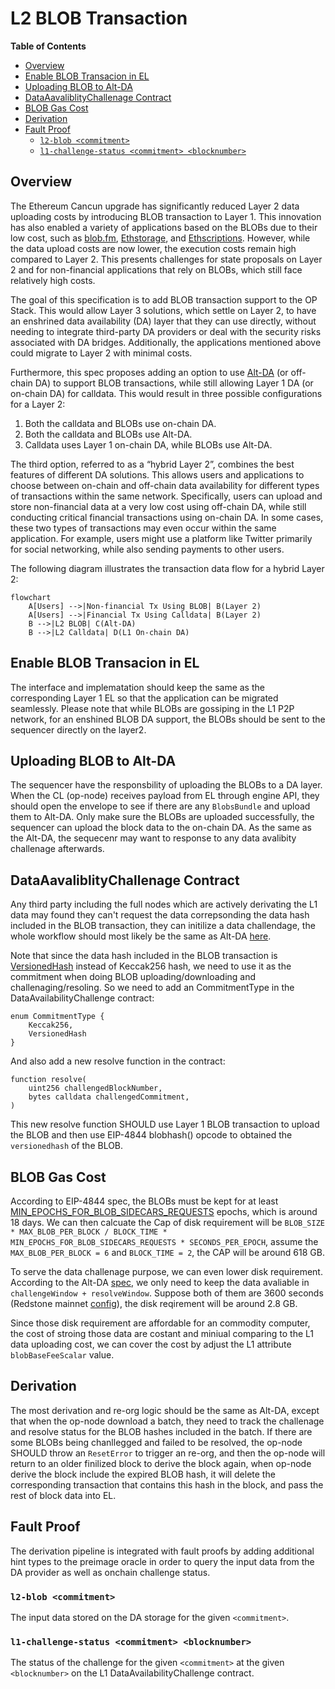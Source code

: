 # L2 BLOB Transaction

<!-- START doctoc generated TOC please keep comment here to allow auto update -->
<!-- DON'T EDIT THIS SECTION, INSTEAD RE-RUN doctoc TO UPDATE -->
**Table of Contents**

- [Overview](#overview)
- [Enable BLOB Transacion in EL](#enable-blob-transacion-in-el)
- [Uploading BLOB to Alt-DA](#uploading-blob-to-alt-da)
- [DataAavaliblityChallenage Contract](#dataaavaliblitychallenage-contract)
- [BLOB Gas Cost](#blob-gas-cost)
- [Derivation](#derivation)
- [Fault Proof](#fault-proof)
  - [`l2-blob <commitment>`](#l2-blob-commitment)
  - [`l1-challenge-status <commitment> <blocknumber>`](#l1-challenge-status-commitment-blocknumber)

<!-- END doctoc generated TOC please keep comment here to allow auto update -->

## Overview

The Ethereum Cancun upgrade has significantly reduced Layer 2 data uploading costs by introducing BLOB transaction to Layer 1. This innovation has also enabled a variety of applications based on the BLOBs due to their low cost, such as [blob.fm](https://blob.fm/), [Ethstorage](https://ethstorage.io), and [Ethscriptions](https://ethscriptions.com/). However, while the data upload costs are now lower, the execution costs remain high compared to Layer 2. This presents challenges for state proposals on Layer 2 and for non-financial applications that rely on BLOBs, which still face relatively high costs.

The goal of this specification is to add BLOB transaction support to the OP Stack. This would allow Layer 3 solutions, which settle on Layer 2, to have an enshrined data availability (DA) layer that they can use directly, without needing to integrate third-party DA providers or deal with the security risks associated with DA bridges. Additionally, the applications mentioned above could migrate to Layer 2 with minimal costs.

Furthermore, this spec proposes adding an option to use [Alt-DA]((https://github.com/ethereum-optimism/specs/blob/main/specs/experimental/alt-da.md)) (or off-chain DA) to support BLOB transactions, while still allowing Layer 1 DA (or on-chain DA) for calldata. This would result in three possible configurations for a Layer 2:

1.	Both the calldata and BLOBs use on-chain DA.
2.	Both the calldata and BLOBs use Alt-DA.
3.	Calldata uses Layer 1 on-chain DA, while BLOBs use Alt-DA.

The third option, referred to as a “hybrid Layer 2”, combines the best features of different DA solutions. This allows users and applications to choose between on-chain and off-chain data availability for different types of transactions within the same network. Specifically, users can upload and store non-financial data at a very low cost using off-chain DA, while still conducting critical financial transactions using on-chain DA. In some cases, these two types of transactions may even occur within the same application. For example, users might use a platform like Twitter primarily for social networking, while also sending payments to other users.

The following diagram illustrates the transaction data flow for a hybrid Layer 2:
```mermaid
flowchart
    A[Users] -->|Non-financial Tx Using BLOB| B(Layer 2)
    A[Users] -->|Financial Tx Using Calldata| B(Layer 2)
    B -->|L2 BLOB| C(Alt-DA)
    B -->|L2 Calldata| D(L1 On-chain DA)
```

## Enable BLOB Transacion in EL
The interface and implematation should keep the same as the corresponding Layer 1 EL so that the application can be migrated seamlessly. Please note that while BLOBs are gossiping in the L1 P2P network, for an enshined BLOB DA support, the BLOBs should be sent to the sequencer directly on the layer2.

## Uploading BLOB to Alt-DA
The sequencer have the responsbility of uploading the BLOBs to a DA layer. When the CL (op-node) receives payload from EL through engine API, they should open the envelope to see if there are any `BlobsBundle` and upload them to Alt-DA. Only make sure the BLOBs are uploaded successfully, the sequencer can upload the block data to the on-chain DA. As the same as the Alt-DA, the sequecenr may want to response to any data avalibity challenage afterwards.

## DataAavaliblityChallenage Contract
Any third party including the full nodes which are actively derivating the L1 data may found they can't request the data correpsonding the data hash included in the BLOB transaction, they can initilize a data challendage, the whole workflow should most likely be the same as Alt-DA [here](https://github.com/ethstorage/specs/blob/l2-blob/specs/experimental/alt-da.md#data-availability-challenge-contract).

Note that since the data hash included in the BLOB transaction is [VersionedHash](https://github.com/ethereum/EIPs/blob/master/EIPS/eip-4844.md#helpers) instead of Keccak256 hash, we need to use it as the commitment when doing BLOB uploading/downloading and challenaging/resoling. So we need to add an CommitmentType in the DataAvailabilityChallenge contract:

```solidity
enum CommitmentType {
    Keccak256,
    VersionedHash
}
```
And also add a new resolve function in the contract:

```solidity
function resolve(
    uint256 challengedBlockNumber,
    bytes calldata challengedCommitment,
)
```
This new resolve function SHOULD use Layer 1 BLOB transaction to upload the BLOB and then use EIP-4844 blobhash() opcode to obtained the `versionedhash` of the BLOB.

## BLOB Gas Cost
According to EIP-4844 spec, the BLOBs must be kept for at least [MIN_EPOCHS_FOR_BLOB_SIDECARS_REQUESTS](https://github.com/ethereum/consensus-specs/blob/4de1d156c78b555421b72d6067c73b614ab55584/configs/mainnet.yaml#L148) epochs, which is around 18 days. We can then calcuate the Cap of disk requirement will be `BLOB_SIZE * MAX_BLOB_PER_BLOCK / BLOCK_TIME * MIN_EPOCHS_FOR_BLOB_SIDECARS_REQUESTS * SECONDS_PER_EPOCH`, assume the `MAX_BLOB_PER_BLOCK = 6` and `BLOCK_TIME = 2`, the CAP will be around 618 GB.

To serve the data challenage purpose, we can even lower disk requirement. According to the Alt-DA [spec](https://github.com/ethereum-optimism/specs/blob/main/specs/experimental/alt-da.md#data-availability-challenge-contract), we only need to keep the data avaliable in `challengeWindow + resolveWindow`. Suppose both of them are 3600 seconds (Redstone mainnet [config](https://etherscan.io/address/0x97a2da87d3439b172e6dd027220e01c9cb565b80#readProxyContract)), the disk reqirement will be around 2.8 GB.

Since those disk requirement are affordable for an commodity computer, the cost of stroing those data are costant and miniual comparing to the L1 data uploading cost, we can cover the cost by adjust the L1 attribute `blobBaseFeeScalar` value.

## Derivation
The most derivation and re-org logic should be the same as Alt-DA, except that when the op-node download a batch, they need to track the challenage and resolve status for the BLOB hashes included in the batch. If there are some BLOBs being chanllegged and failed to be resolved, the op-node SHOULD throw an `ResetError` to trigger an re-org, and then the op-node will return to an older finilized block to derive the block again, when op-node derive the block include the expired BLOB hash, it will delete the corresponding transaction that contains this hash in the block, and pass the rest of block data into EL.

## Fault Proof
The derivation pipeline is integrated with fault proofs by adding additional hint types to the
preimage oracle in order to query the input data from the DA provider as well as onchain challenge status.

### `l2-blob <commitment>`

The input data stored on the DA storage for the given `<commitment>`.

### `l1-challenge-status <commitment> <blocknumber>`

The status of the challenge for the given `<commitment>` at the given `<blocknumber>` on the L1
DataAvailabilityChallenge contract.
